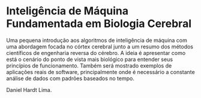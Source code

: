 # Inteligência de Máquina Fundamentada em Biologia Cerebral

Uma pequena introdução aos algoritmos de inteligência de máquina com uma abordagem focada no córtex cerebral 
junto a um resumo dos métodos científicos de engenharia reversa do cérebro. A ideia é apresentar como está o 
cenário do ponto de vista mais biológico para entender seus princípios de funcionamento. Também será mostrado 
exemplos de aplicações reais de software, principalmente onde é necessário a constante análise de dados com 
padrões baseados no tempo.

Daniel Hardt Lima.
